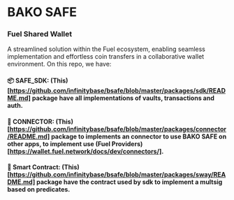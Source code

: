 # BAKO SAFE

### Fuel Shared Wallet

A streamlined solution within the Fuel ecosystem, enabling seamless implementation and effortless coin transfers in a collaborative wallet environment.
On this repo, we have:

#### 📦 SAFE_SDK: (This)[https://github.com/infinitybase/bsafe/blob/master/packages/sdk/README.md] package have all implementations of vaults, transactions and auth.

#### 🔗 CONNECTOR: (This)[https://github.com/infinitybase/bsafe/blob/master/packages/connector/README.md] package to implements an connector to use BAKO SAFE on other apps, to implement use (Fuel Providers)[https://wallet.fuel.network/docs/dev/connectors/].

#### 📑 Smart Contract: (This)[https://github.com/infinitybase/bsafe/blob/master/packages/sway/README.md] package have the contract used by sdk to implement a multsig based on predicates.
